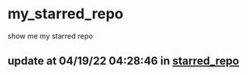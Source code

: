 # my_starred_repo
show me my starred repo

update at 04/19/22 04:28:46 in [starred_repo](./index.html)
---

